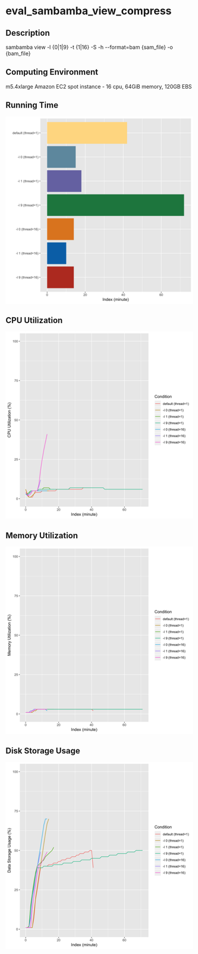 # eval_sambamba_view_compress

## Description
sambamba view -l {0|1|9} -t {1|16} -S -h --format=bam {sam_file} -o {bam_file}

## Computing Environment
m5.4xlarge Amazon EC2 spot instance - 16 cpu, 64GiB memory, 120GB EBS

## Running Time
![Running Time](output/running_time.png)

## CPU Utilization
![CPU Utilization](output/cpu_utilization.png)

## Memory Utilization
![Memory Utilization](output/memory_utilization.png)

## Disk Storage Usage
![Disk Storage Usage](output/disk_storage_usage.png)
